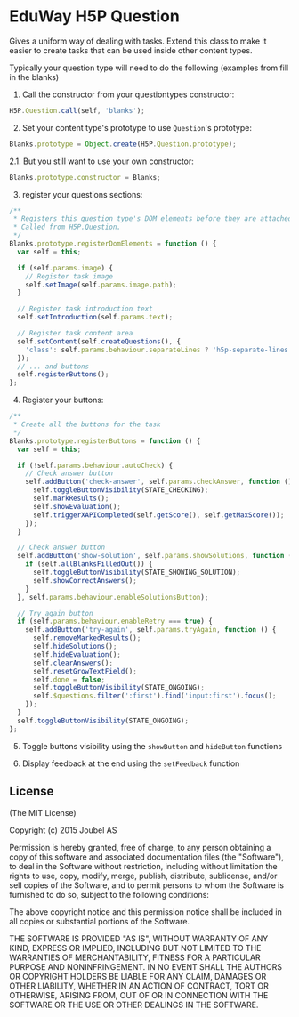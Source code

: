 # EduWay H5P Question

Gives a uniform way of dealing with tasks. Extend this class to make it easier
to create tasks that can be used inside other content types.

Typically your question type will need to do the following (examples from fill in the blanks)

1. Call the constructor from your questiontypes constructor:
```js
H5P.Question.call(self, 'blanks');
```

2. Set your content type's prototype to use `Question`'s prototype:
```js
Blanks.prototype = Object.create(H5P.Question.prototype);
```

2.1. But you still want to use your own constructor:
```js
Blanks.prototype.constructor = Blanks;
```

3. register your questions sections:
```js
/**
 * Registers this question type's DOM elements before they are attached.
 * Called from H5P.Question.
 */
Blanks.prototype.registerDomElements = function () {
  var self = this;

  if (self.params.image) {
    // Register task image
    self.setImage(self.params.image.path);
  }

  // Register task introduction text
  self.setIntroduction(self.params.text);

  // Register task content area
  self.setContent(self.createQuestions(), {
    'class': self.params.behaviour.separateLines ? 'h5p-separate-lines' : ''
  });
  // ... and buttons
  self.registerButtons();
};
```

4. Register your buttons:
```js
/**
 * Create all the buttons for the task
 */
Blanks.prototype.registerButtons = function () {
  var self = this;

  if (!self.params.behaviour.autoCheck) {
    // Check answer button
    self.addButton('check-answer', self.params.checkAnswer, function () {
      self.toggleButtonVisibility(STATE_CHECKING);
      self.markResults();
      self.showEvaluation();
      self.triggerXAPICompleted(self.getScore(), self.getMaxScore());
    });
  }

  // Check answer button
  self.addButton('show-solution', self.params.showSolutions, function () {
    if (self.allBlanksFilledOut()) {
      self.toggleButtonVisibility(STATE_SHOWING_SOLUTION);
      self.showCorrectAnswers();
    }
  }, self.params.behaviour.enableSolutionsButton);

  // Try again button
  if (self.params.behaviour.enableRetry === true) {
    self.addButton('try-again', self.params.tryAgain, function () {
      self.removeMarkedResults();
      self.hideSolutions();
      self.hideEvaluation();
      self.clearAnswers();
      self.resetGrowTextField();
      self.done = false;
      self.toggleButtonVisibility(STATE_ONGOING);
      self.$questions.filter(':first').find('input:first').focus();
    });
  }
  self.toggleButtonVisibility(STATE_ONGOING);
};
```

5. Toggle buttons visibility using the `showButton` and `hideButton` functions

6. Display feedback at the end using the `setFeedback` function

## License

(The MIT License)

Copyright (c) 2015 Joubel AS

Permission is hereby granted, free of charge, to any person obtaining a copy of this software and associated documentation files (the "Software"), to deal in the Software without restriction, including without limitation the rights to use, copy, modify, merge, publish, distribute, sublicense, and/or sell copies of the Software, and to permit persons to whom the Software is furnished to do so, subject to the following conditions:

The above copyright notice and this permission notice shall be included in all copies or substantial portions of the Software.

THE SOFTWARE IS PROVIDED "AS IS", WITHOUT WARRANTY OF ANY KIND, EXPRESS OR IMPLIED, INCLUDING BUT NOT LIMITED TO THE WARRANTIES OF MERCHANTABILITY, FITNESS FOR A PARTICULAR PURPOSE AND NONINFRINGEMENT. IN NO EVENT SHALL THE AUTHORS OR COPYRIGHT HOLDERS BE LIABLE FOR ANY CLAIM, DAMAGES OR OTHER LIABILITY, WHETHER IN AN ACTION OF CONTRACT, TORT OR OTHERWISE, ARISING FROM, OUT OF OR IN CONNECTION WITH THE SOFTWARE OR THE USE OR OTHER DEALINGS IN THE SOFTWARE.
